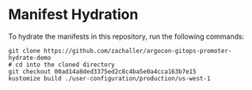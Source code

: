 # Manifest Hydration

To hydrate the manifests in this repository, run the following commands:

```shell
git clone https://github.com/zachaller/argocon-gitops-promoter-hydrate-demo
# cd into the cloned directory
git checkout 00ad14a8ded3375ed2c8c4ba5e0a4cca163b7e15
kustomize build ./user-configuration/production/us-west-1
```

